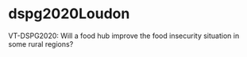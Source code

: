 # dspg2020Loudon
VT-DSPG2020: Will a food hub improve the food insecurity situation in some rural regions?
